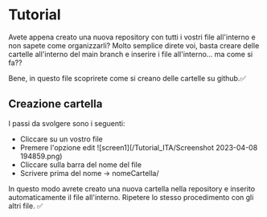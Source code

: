 # Tutorial
Avete appena creato una nuova repository con tutti i vostri file all'interno e non sapete come organizzarli?
Molto semplice direte voi, basta creare delle cartelle all'interno del main branch e inserire i file all'interno... ma come si fa??

Bene, in questo file scoprirete come si creano delle cartelle su github.✅

## Creazione cartella
I passi da svolgere sono i seguenti:
- Cliccare su un vostro file
- Premere l'opzione edit
![screen1](/Tutorial_ITA/Screenshot 2023-04-08 194859.png)
- Cliccare sulla barra del nome del file
- Scrivere prima del nome -> nomeCartella/

In questo modo avrete creato una nuova cartella nella repository e inserito automaticamente il file all'interno.
Ripetere lo stesso procedimento con gli altri file. ✅

